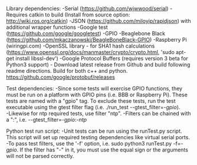 Library dependencies:
    -Serial (https://github.com/wjwwood/serial)
        -Requires catkin to build (Install from source option: http://wiki.ros.org/catkin)
    -JSON (https://github.com/miloyip/rapidjson) with additional wrapper functions
    -Google test (https://github.com/google/googletest)
    -GPIO
        -Beaglebone Black (https://github.com/mkaczanowski/BeagleBoneBlack-GPIO)
        -Raspberry Pi (wiringpi.com)
    -OpenSSL library - for SHA1 hash calculations (https://www.openssl.org/docs/manmaster/crypto/crypto.html, 'sudo apt-get install libssl-dev')
    -Google Protocol Buffers (requires version 3 beta for Python3 support) - Download latest release from Github and build following readme directions. Build for both c++ and python. https://github.com/google/protobuf/releases

Test dependencies:
-Since some tests will exercise GPIO functions, they must be run on a platform with GPIO pins (i.e. BBB or Raspberry Pi).  These tests are named with a "gpio" tag.  To exclude these tests, run the test executable using the gtest filter flag (i.e. ./run_test --gtest_filter=-*gpio*).   
-Likewise for ntp required tests, use filter "ntp".
-Filters can be chained with a ":", i.e. --gtest_filter=-*gpio*:-*ntp*

Python test run script:
-Unit tests can be run using the runTest.py script.  This script will set up required testing dependencies like virtual serial ports.
-To pass test filters, use the '-f' option, i.e. sudo python3 runTest.py -f=-*gpio*.  If the filter has "-" in it, you must use the equal sign or the arguments will not be parsed correctly.

